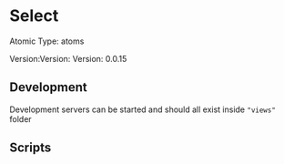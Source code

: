 # Select

Atomic Type: atoms

Version:Version: Version: 0.0.15






## Development

Development servers can be started and should all exist inside `"views"` folder

## Scripts
